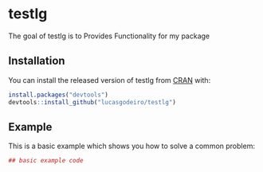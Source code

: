 
<!-- README.md is generated from README.Rmd. Please edit that file -->
testlg
======

The goal of testlg is to Provides Functionality for my package

Installation
------------

You can install the released version of testlg from [CRAN](https://CRAN.R-project.org) with:

``` r
install.packages("devtools")
devtools::install_github("lucasgodeiro/testlg")
```

Example
-------

This is a basic example which shows you how to solve a common problem:

``` r
## basic example code
```
